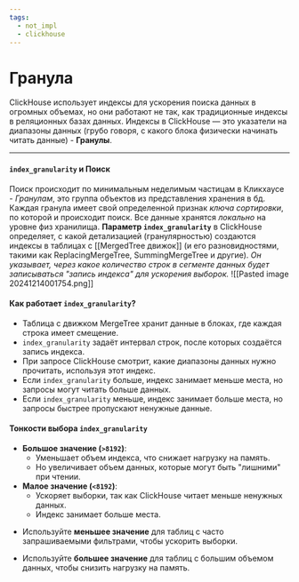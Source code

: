 ```yaml
---
tags:
  - not_impl
  - clickhouse
---
```




# Гранула

ClickHouse использует индексы для ускорения поиска данных в огромных объемах, но они работают не так, как традиционные индексы в реляционных базах данных. Индексы в ClickHouse — это указатели на диапазоны данных (грубо говоря, с какого блока физически начинать читать данные) - **Гранулы**.

---
#### `index_granularity` и Поиск
Поиск происходит по минимальным неделимым частицам в Кликхаусе - _Гранулам_, это группа объектов из представления хранения в бд. Каждая гранула имеет свой определенной признак _ключа сортировки_, по которой и происходит поиск. Все данные хранятся _локально_ на уровне физ хранилища. 
**Параметр `index_granularity`** в ClickHouse определяет, с какой детализацией (гранулярностью) создаются индексы в таблицах с [[MergedTree движок]] (и его разновидностями, такими как ReplacingMergeTree, SummingMergeTree и другие). _Он указывает, через какое количество строк в сегменте данных будет записываться "запись индекса" для ускорения выборок._
![[Pasted image 20241214001754.png]]
#### Как работает `index_granularity`?
- Таблица с движком MergeTree хранит данные в блоках, где каждая строка имеет смещение.
- `index_granularity` задаёт интервал строк, после которых создаётся запись индекса.
- При запросе ClickHouse смотрит, какие диапазоны данных нужно прочитать, используя этот индекс.
- Если `index_granularity` больше, индекс занимает меньше места, но запросы могут читать больше данных.
- Если `index_granularity` меньше, индекс занимает больше места, но запросы быстрее пропускают ненужные данные.
#### Тонкости выбора `index_granularity`
- **Большое значение (`>8192`)**:
    - Уменьшает объем индекса, что снижает нагрузку на память.
    - Но увеличивает объем данных, которые могут быть "лишними" при чтении.
- **Малое значение (`<8192`)**:
    - Ускоряет выборки, так как ClickHouse читает меньше ненужных данных.
    - Индекс занимает больше места.
* Используйте **меньшее значение** для таблиц с часто запрашиваемыми фильтрами, чтобы ускорить выборки.
- Используйте **большее значение** для таблиц с большим объемом данных, чтобы снизить нагрузку на память.
